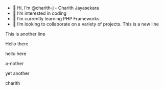 - 👋 Hi, I’m @charith-j - Charith Jayasekara
- 👀 I’m interested in coding
- 🌱 I’m currently learning PHP Frameworks
- 💞️ I’m looking to collaborate on a variety of projects.
This is a new line

This is another line


Hello there


hello here

a-nother

yet another

charith

